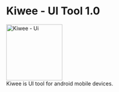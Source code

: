 # Kiwee - UI Tool 1.0  
<img src="https://cloud.githubusercontent.com/assets/10174519/22942431/8c5486b2-f30f-11e6-8575-3864f329d52e.png" alt="Kiwee - Ui" style="width:150px;height:150px;" width="150px" height="150px"></br>
Kiwee is UI tool for android mobile devices.

